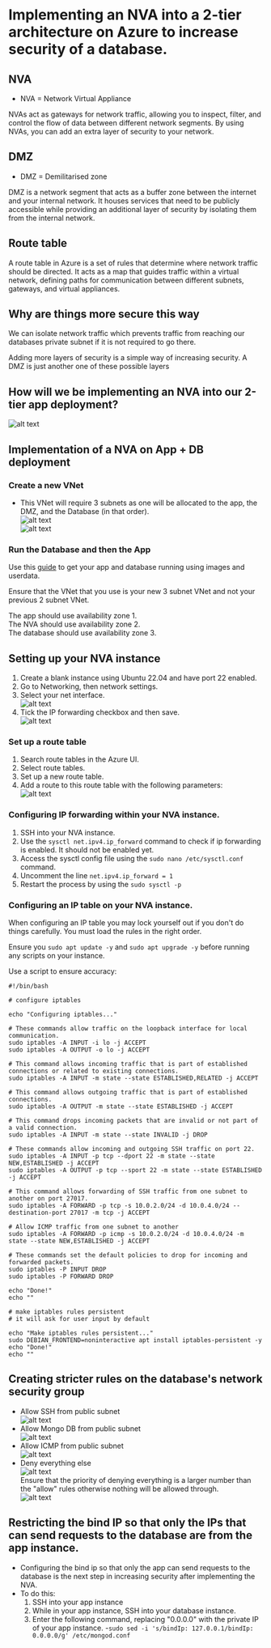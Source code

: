 # Implementing an NVA into a 2-tier architecture on Azure to increase security of a database.

## NVA
- NVA = Network Virtual Appliance<br>

NVAs act as gateways for network traffic, allowing you to inspect, filter, and control the flow of data between different network segments. By using NVAs, you can add an extra layer of security to your network.
## DMZ
- DMZ = Demilitarised zone<br>

DMZ is a network segment that acts as a buffer zone between the internet and your internal network. It houses services that need to be publicly accessible while providing an additional layer of security by isolating them from the internal network.
## Route table
A route table in Azure is a set of rules that determine where network traffic should be directed. It acts as a map that guides traffic within a virtual network, defining paths for communication between different subnets, gateways, and virtual appliances.
## Why are things more secure this way
We can isolate network traffic which prevents traffic from reaching our databases private subnet if it is not required to go there.

Adding more layers of security is a simple way of increasing security. A DMZ is just another one of these possible layers

## How will we be implementing an NVA into our 2-tier app deployment?
![alt text](<images3/New Project (2).png>)



## Implementation of a NVA on App + DB deployment

### Create a new VNet
- This VNet will require 3 subnets as one will be allocated to the app, the DMZ, and the Database (in that order).<br>
    ![alt text](images3/image.png)<br>
    ![alt text](images3/image2.png)<br>

### Run the Database and then the App
Use this [guide](https://github.com/Martin-Muraskovas/tech258_azure_linux/blob/main/userdata.md) to get your app and database running using images and userdata.

Ensure that the VNet that you use is your new 3 subnet VNet and not your previous 2 subnet VNet.

The app should use availability zone 1.<br>
The NVA should use availability zone 2.<br>
The database should use availability zone 3.

## Setting up your NVA instance
1. Create a blank instance using Ubuntu 22.04 and have port 22 enabled.
2. Go to Networking, then network settings.
3. Select your net interface.<br>
    ![alt text](images3/image3.png)<br>
4. Tick the IP forwarding checkbox and then save.<br>
    ![alt text](images3/image4.png)<br>


### Set up a route table
1. Search route tables in the Azure UI.
2. Select route tables.
3. Set up a new route table.
4. Add a route to this route table with the following parameters:<br>
![alt text](images3/image6.png)

### Configuring IP forwarding within your NVA instance. 
1. SSH into your NVA instance.
2. Use the `sysctl net.ipv4.ip_forward` command to check if ip forwarding is enabled. It should not be enabled yet.
3. Access the sysctl config file using the `sudo nano /etc/sysctl.conf` command.
4. Uncomment the line `net.ipv4.ip_forward = 1`
5. Restart the process by using the `sudo sysctl -p`

### Configuring an IP table on your NVA instance.
When configuring an IP table you may lock yourself out if you don't do things carefully. You must load the rules in the right order.

Ensure you `sudo apt update -y` and `sudo apt upgrade -y` before running any scripts on your instance.

Use a script to ensure accuracy:
```
#!/bin/bash

# configure iptables

echo "Configuring iptables..."

# These commands allow traffic on the loopback interface for local communication.
sudo iptables -A INPUT -i lo -j ACCEPT
sudo iptables -A OUTPUT -o lo -j ACCEPT

# This command allows incoming traffic that is part of established connections or related to existing connections.
sudo iptables -A INPUT -m state --state ESTABLISHED,RELATED -j ACCEPT

# This command allows outgoing traffic that is part of established connections.
sudo iptables -A OUTPUT -m state --state ESTABLISHED -j ACCEPT

# This command drops incoming packets that are invalid or not part of a valid connection.
sudo iptables -A INPUT -m state --state INVALID -j DROP

# These commands allow incoming and outgoing SSH traffic on port 22.
sudo iptables -A INPUT -p tcp --dport 22 -m state --state NEW,ESTABLISHED -j ACCEPT
sudo iptables -A OUTPUT -p tcp --sport 22 -m state --state ESTABLISHED -j ACCEPT

# This command allows forwarding of SSH traffic from one subnet to another on port 27017.
sudo iptables -A FORWARD -p tcp -s 10.0.2.0/24 -d 10.0.4.0/24 --destination-port 27017 -m tcp -j ACCEPT

# Allow ICMP traffic from one subnet to another
sudo iptables -A FORWARD -p icmp -s 10.0.2.0/24 -d 10.0.4.0/24 -m state --state NEW,ESTABLISHED -j ACCEPT

# These commands set the default policies to drop for incoming and forwarded packets.
sudo iptables -P INPUT DROP
sudo iptables -P FORWARD DROP

echo "Done!"
echo ""

# make iptables rules persistent
# it will ask for user input by default

echo "Make iptables rules persistent..."
sudo DEBIAN_FRONTEND=noninteractive apt install iptables-persistent -y
echo "Done!"
echo ""

```

## Creating stricter rules on the database's network security group

- Allow SSH from public subnet <br>
![alt text](image-1.png)<br>
- Allow Mongo DB from public subnet<br> 
![alt text](image-2.png)<br>
- Allow ICMP from public subnet<br> 
![alt text](image-3.png)<br>
- Deny everything else <br>
![alt text](image-4.png)<br>
Ensure that the priority of denying everything is a larger number than the "allow" rules otherwise nothing will be allowed through.<br>
![alt text](image-5.png)




## Restricting the bind IP so that only the IPs that can send requests to the database are from the app instance.
- Configuring the bind ip so that only the app can send requests to the database is the next step in increasing security after implementing the NVA.
- To do this:
  1. SSH into your app instance
  2. While in your app instance, SSH into your database instance.
  3. Enter the following command, replacing "0.0.0.0" with the private IP of your app instance.
        -`sudo sed -i 's/bindIp: 127.0.0.1/bindIp: 0.0.0.0/g' /etc/mongod.conf`
